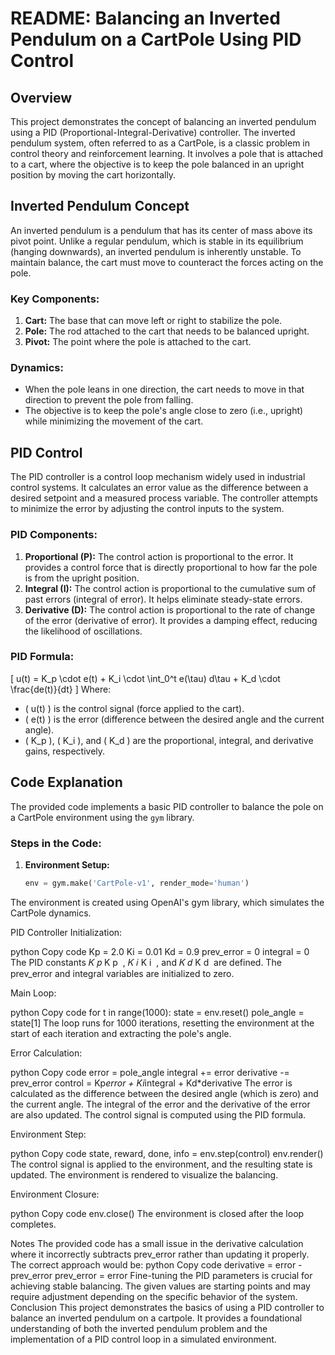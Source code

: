 # README: Balancing an Inverted Pendulum on a CartPole Using PID Control

## Overview

This project demonstrates the concept of balancing an inverted pendulum using a PID (Proportional-Integral-Derivative) controller. The inverted pendulum system, often referred to as a CartPole, is a classic problem in control theory and reinforcement learning. It involves a pole that is attached to a cart, where the objective is to keep the pole balanced in an upright position by moving the cart horizontally.

## Inverted Pendulum Concept

An inverted pendulum is a pendulum that has its center of mass above its pivot point. Unlike a regular pendulum, which is stable in its equilibrium (hanging downwards), an inverted pendulum is inherently unstable. To maintain balance, the cart must move to counteract the forces acting on the pole.

### Key Components:
1. **Cart:** The base that can move left or right to stabilize the pole.
2. **Pole:** The rod attached to the cart that needs to be balanced upright.
3. **Pivot:** The point where the pole is attached to the cart.

### Dynamics:
- When the pole leans in one direction, the cart needs to move in that direction to prevent the pole from falling.
- The objective is to keep the pole's angle close to zero (i.e., upright) while minimizing the movement of the cart.

## PID Control

The PID controller is a control loop mechanism widely used in industrial control systems. It calculates an error value as the difference between a desired setpoint and a measured process variable. The controller attempts to minimize the error by adjusting the control inputs to the system.

### PID Components:
1. **Proportional (P):** The control action is proportional to the error. It provides a control force that is directly proportional to how far the pole is from the upright position.
2. **Integral (I):** The control action is proportional to the cumulative sum of past errors (integral of error). It helps eliminate steady-state errors.
3. **Derivative (D):** The control action is proportional to the rate of change of the error (derivative of error). It provides a damping effect, reducing the likelihood of oscillations.

### PID Formula:

\[ u(t) = K_p \cdot e(t) + K_i \cdot \int_0^t e(\tau) d\tau + K_d \cdot \frac{de(t)}{dt} \]
Where:
- \( u(t) \) is the control signal (force applied to the cart).
- \( e(t) \) is the error (difference between the desired angle and the current angle).
- \( K_p \), \( K_i \), and \( K_d \) are the proportional, integral, and derivative gains, respectively.

## Code Explanation

The provided code implements a basic PID controller to balance the pole on a CartPole environment using the `gym` library.

### Steps in the Code:

1. **Environment Setup:**
   ```python
   env = gym.make('CartPole-v1', render_mode='human')
The environment is created using OpenAI's gym library, which simulates the CartPole dynamics.

PID Controller Initialization:

python
Copy code
Kp = 2.0
Ki = 0.01
Kd = 0.9
prev_error = 0
integral = 0
The PID constants 
𝐾
𝑝
K 
p
​
 , 
𝐾
𝑖
K 
i
​
 , and 
𝐾
𝑑
K 
d
​
  are defined. The prev_error and integral variables are initialized to zero.

Main Loop:

python
Copy code
for t in range(1000):
    state = env.reset()
    pole_angle = state[1]
The loop runs for 1000 iterations, resetting the environment at the start of each iteration and extracting the pole's angle.

Error Calculation:

python
Copy code
error = pole_angle
integral += error
derivative -= prev_error
control = Kp*error + Ki*integral + Kd*derivative
The error is calculated as the difference between the desired angle (which is zero) and the current angle. The integral of the error and the derivative of the error are also updated. The control signal is computed using the PID formula.

Environment Step:

python
Copy code
state, reward, done, info = env.step(control)
env.render()
The control signal is applied to the environment, and the resulting state is updated. The environment is rendered to visualize the balancing.

Environment Closure:

python
Copy code
env.close()
The environment is closed after the loop completes.

Notes
The provided code has a small issue in the derivative calculation where it incorrectly subtracts prev_error rather than updating it properly. The correct approach would be:
python
Copy code
derivative = error - prev_error
prev_error = error
Fine-tuning the PID parameters is crucial for achieving stable balancing. The given values are starting points and may require adjustment depending on the specific behavior of the system.
Conclusion
This project demonstrates the basics of using a PID controller to balance an inverted pendulum on a cartpole. It provides a foundational understanding of both the inverted pendulum problem and the implementation of a PID control loop in a simulated environment.
